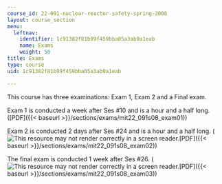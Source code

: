```yaml
---
course_id: 22-091-nuclear-reactor-safety-spring-2008
layout: course_section
menu:
  leftnav:
    identifier: 1c91382f81b99f459bba05a3ab0a1eab
    name: Exams
    weight: 50
title: Exams
type: course
uid: 1c91382f81b99f459bba05a3ab0a1eab

---
```


This course has three examinations: Exam 1, Exam 2 and a Final exam.

Exam 1 is conducted a week after Ses #10 and is a hour and a half long. ([PDF]({{< baseurl >}}/sections/exams/mit22_091s08_exam01))

Exam 2 is conducted 2 days after Ses #24 and is a hour and a half long. (![This resource may not render correctly in a screen reader.](/images/inacessible.gif)[PDF]({{< baseurl >}}/sections/exams/mit22_091s08_exam02))

The final exam is conducted 1 week after Ses #26. (![This resource may not render correctly in a screen reader.](/images/inacessible.gif)[PDF]({{< baseurl >}}/sections/exams/mit22_091s08_exam03))